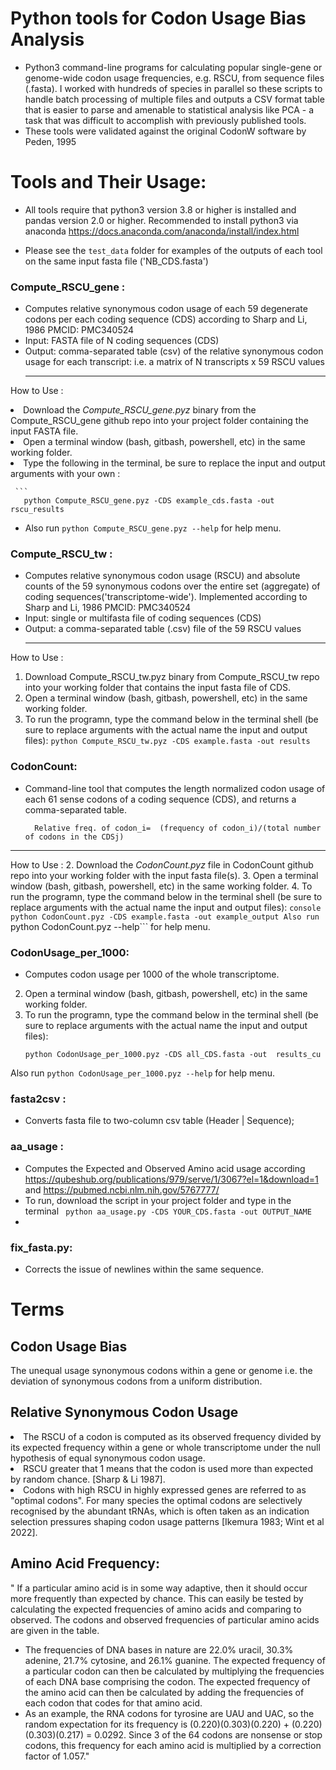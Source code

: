 # Python tools for Codon Usage Bias Analysis
- Python3 command-line programs for calculating popular single-gene or genome-wide codon usage frequencies, e.g. RSCU, from sequence files (.fasta).  I worked with hundreds of species in parallel so these scripts to handle batch processing of multiple files and outputs a CSV format table that is easier to parse and amenable to statistical analysis like PCA - a task that was difficult to accomplish with previously published tools. 
- These tools were validated against the original CodonW software by Peden, 1995

# Tools and Their Usage:
- All tools require that  python3 version 3.8 or higher is installed and pandas version 2.0 or higher. Recommended to install python3 via anaconda https://docs.anaconda.com/anaconda/install/index.html 

- Please see the ```test_data``` folder for examples of the outputs of each tool on the same input fasta file ('NB_CDS.fasta')
### Compute_RSCU_gene :  
- Computes relative synonymous codon usage of each 59 degenerate codons per each coding sequence (CDS) according to Sharp and Li, 1986 PMCID: PMC340524
- Input:  FASTA file of N coding sequences (CDS)
- Output: comma-separated table (csv) of the relative synonymous codon usage for each transcript: i.e. a matrix of N transcripts x 59 RSCU values
  ******************************************************************************************************
How to Use :

<li> Download the <i>Compute_RSCU_gene.pyz</i> binary from the Compute_RSCU_gene github repo into your project folder containing the input FASTA file.</li>
<li>Open a terminal window (bash, gitbash, powershell, etc) in the same working folder.</li> 
<li>Type the following in the terminal, be sure to replace the input and output arguments with your own :</li>
     
     ```
       python Compute_RSCU_gene.pyz -CDS example_cds.fasta -out rscu_results
   - Also run ```python Compute_RSCU_gene.pyz --help```  for help menu.

### Compute_RSCU_tw :  
-  Computes relative synonymous codon usage (RSCU) and absolute counts of the 59 synonymous codons over the entire set (aggregate) of coding sequences('transcriptome-wide'). Implemented  according to  Sharp and Li, 1986  PMCID: PMC340524
- Input: single or multifasta file of coding sequences (CDS)
- Output: a comma-separated table (.csv) file of the 59 RSCU values
  ******************************************************************************************************
How to Use :
1. Download Compute_RSCU_tw.pyz binary from Compute_RSCU_tw repo into your working folder that contains the input fasta file of CDS.
2. Open a terminal window (bash, gitbash, powershell, etc) in the same working folder.
3. To run the programn, type the command below in the terminal shell (be sure to replace arguments with the actual name the input and output files): ```python Compute_RSCU_tw.pyz -CDS example.fasta -out results```  

### CodonCount: 
- Command-line tool that computes the length normalized codon usage of each 61 sense codons of a coding sequence (CDS), and returns a comma-separated table.
            
	    Relative freq. of codon_i=  (frequency of codon_i)/(total number of codons in the CDSj)
******************************************************************************************************
How to Use :
2. Download the *CodonCount.pyz* file in CodonCount github repo into your working folder with the input fasta file(s). 
3. Open a terminal window (bash, gitbash, powershell, etc) in the same working folder.
4. To run the programn, type the command below in the terminal shell (be sure to replace arguments with the actual name the input and output files):
	```console
	python CodonCount.pyz -CDS example.fasta -out example_output
 Also run ```python CodonCount.pyz --help```  for help menu.

 ### CodonUsage_per_1000:  
- Computes codon usage per 1000 of the whole transcriptome.
2. Open a terminal window (bash, gitbash, powershell, etc) in the same working folder.
4. To run the programn, type the command below in the terminal shell (be sure to replace arguments with the actual name the input and output files):
	```console
	python CodonUsage_per_1000.pyz -CDS all_CDS.fasta -out  results_cu
 Also run ```python CodonUsage_per_1000.pyz --help```  for help menu.
### fasta2csv : 
- Converts fasta file to two-column csv table (Header | Sequence); 
### aa_usage :
- Computes the Expected and Observed Amino acid usage according https://qubeshub.org/publications/979/serve/1/3067?el=1&download=1 and  https://pubmed.ncbi.nlm.nih.gov/5767777/
- To run, download the script in your project folder and type in the terminal  ``` python aa_usage.py -CDS YOUR_CDS.fasta -out OUTPUT_NAME```
-  
### fix_fasta.py: 
- Corrects the issue of newlines within the same sequence. 

# Terms
## Codon Usage Bias
The unequal usage synonymous codons within a gene or genome i.e. the deviation of synonymous codons from a uniform distribution. 

## Relative Synonymous Codon Usage
<li> The RSCU of a codon is computed as its observed frequency  divided by its expected frequency within a gene or whole transcriptome under the null hypothesis of equal synonymous codon usage. </li>
<li> RSCU greater that 1 means that the codon is used more than expected by random chance. [Sharp & Li 1987]. </li>
<li>Codons with high RSCU in highly expressed genes are referred to as "optimal codons". For many species the optimal codons are selectively recognised by the abundant tRNAs, which is often taken as an indication selection pressures shaping codon usage patterns [Ikemura 1983; Wint et al 2022]. </li>

## Amino Acid Frequency:
" If a particular amino acid is in some way adaptive, then it should occur more frequently than expected by chance. This can easily be tested by calculating the expected frequencies of amino acids and comparing to observed. The codons and observed frequencies of particular amino acids are given in the table.
- The frequencies of DNA bases in nature are 22.0% uracil, 30.3% adenine, 21.7% cytosine, and 26.1% guanine. The expected frequency of a particular codon can then be calculated by multiplying the frequencies of each DNA base comprising the codon. The expected frequency of the amino acid can then be calculated by adding the frequencies of each codon that codes for that amino acid.
- As an example, the RNA codons for tyrosine are UAU and UAC, so the random expectation for its frequency is (0.220)(0.303)(0.220) + (0.220)(0.303)(0.217) = 0.0292. Since 3 of the 64 codons are nonsense or stop codons, this frequency for each amino acid is multiplied by a correction factor of 1.057."
